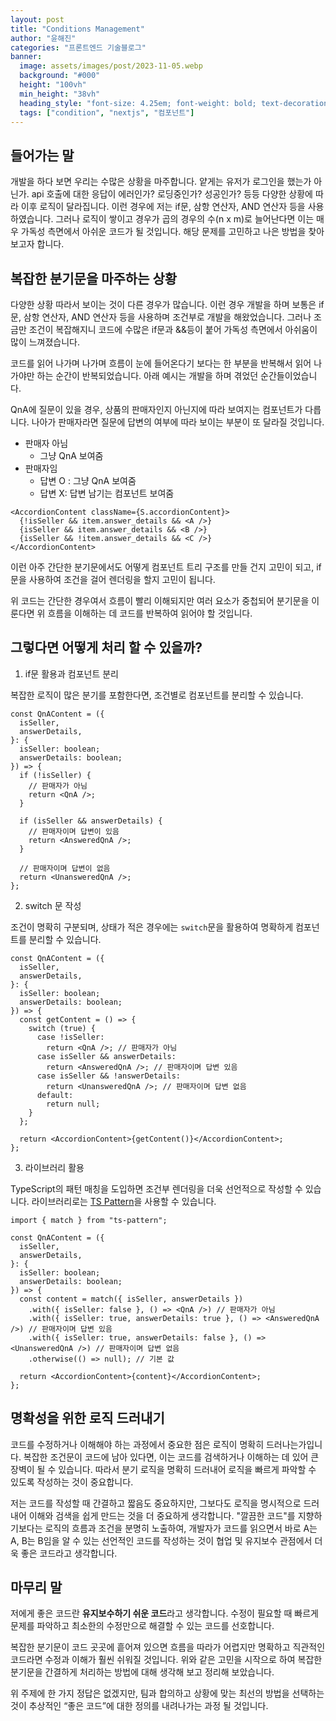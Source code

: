 ```yaml
---
layout: post
title: "Conditions Management"
author: "윤해진"
categories: "프론트엔드 기술블로그"
banner:
  image: assets/images/post/2023-11-05.webp
  background: "#000"
  height: "100vh"
  min_height: "38vh"
  heading_style: "font-size: 4.25em; font-weight: bold; text-decoration: underline"
  tags: ["condition", "nextjs", "컴포넌트"]
---
```


## 들어가는 말

개발을 하다 보면 우리는 수많은 상황을 마주합니다. 얕게는 유저가 로그인을 했는가 아닌가. api 호출에 대한 응답이 에러인가? 로딩중인가? 성공인가? 등등 다양한 상황에 따라 이후 로직이 달라집니다. 이런 경우에 저는 if문, 삼항 연산자, AND 연산자 등을 사용하였습니다. 그러나 로직이 쌓이고 경우가 곱의 경우의 수(n x m)로 늘어난다면 이는 매우 가독성 측면에서 아쉬운 코드가 될 것입니다. 해당 문제를 고민하고 나은 방법을 찾아보고자 합니다.

## 복잡한 분기문을 마주하는 상황

다양한 상황 따라서 보이는 것이 다른 경우가 많습니다. 이런 경우 개발을 하며 보통은 if문, 삼항 연산자, AND 연산자 등을 사용하며 조건부로 개발을 해왔었습니다. 그러나 조금만 조건이 복잡해지니 코드에 수많은 if문과 &&등이 붙어 가독성 측면에서 아쉬움이 많이 느껴졌습니다.

코드를 읽어 나가며 나가며 흐름이 눈에 들어온다기 보다는 한 부분을 반복해서 읽어 나가야만 하는 순간이 반복되었습니다. 아래 예시는 개발을 하며 겪었던 순간들이었습니다.

QnA에 질문이 있을 경우, 상품의 판매자인지 아닌지에 따라 보여지는 컴포넌트가 다릅니다. 나아가 판매자라면 질문에 답변의 여부에 따라 보이는 부분이 또 달라질 것입니다.

- 판매자 아님
  - 그냥 QnA 보여줌
- 판매자임
  - 답변 O : 그냥 QnA 보여줌
  - 답변 X: 답변 남기는 컴포넌트 보여줌

```tsx
<AccordionContent className={S.accordionContent}>
  {!isSeller && item.answer_details && <A />}
  {isSeller && item.answer_details && <B />}
  {isSeller && !item.answer_details && <C />}
</AccordionContent>
```

이런 아주 간단한 분기문에서도 어떻게 컴포넌트 트리 구조를 만들 건지 고민이 되고, if문을 사용하여 조건을 걸어 렌더링을 할지 고민이 됩니다.

위 코드는 간단한 경우여서 흐름이 빨리 이해되지만 여러 요소가 중첩되어 분기문을 이룬다면 위 흐름을 이해하는 데 코드를 반복하여 읽어야 할 것입니다.

## 그렇다면 어떻게 처리 할 수 있을까?

1. if문 활용과 컴포넌트 분리

복잡한 로직이 많은 분기를 포함한다면, 조건별로 컴포넌트를 분리할 수 있습니다.

```tsx
const QnAContent = ({
  isSeller,
  answerDetails,
}: {
  isSeller: boolean;
  answerDetails: boolean;
}) => {
  if (!isSeller) {
    // 판매자가 아님
    return <QnA />;
  }

  if (isSeller && answerDetails) {
    // 판매자이며 답변이 있음
    return <AnsweredQnA />;
  }

  // 판매자이며 답변이 없음
  return <UnansweredQnA />;
};
```

2. switch 문 작성

조건이 명확히 구분되며, 상태가 적은 경우에는 `switch`문을 활용하여 명확하게 컴포넌트를 분리할 수 있습니다.

```tsx
const QnAContent = ({
  isSeller,
  answerDetails,
}: {
  isSeller: boolean;
  answerDetails: boolean;
}) => {
  const getContent = () => {
    switch (true) {
      case !isSeller:
        return <QnA />; // 판매자가 아님
      case isSeller && answerDetails:
        return <AnsweredQnA />; // 판매자이며 답변 있음
      case isSeller && !answerDetails:
        return <UnansweredQnA />; // 판매자이며 답변 없음
      default:
        return null;
    }
  };

  return <AccordionContent>{getContent()}</AccordionContent>;
};
```

3. 라이브러리 활용

TypeScript의 패턴 매칭을 도입하면 조건부 렌더링을 더욱 선언적으로 작성할 수 있습니다. 라이브러리로는 [TS Pattern](https://github.com/gvergnaud/ts-pattern)을 사용할 수 있습니다.

```tsx
import { match } from "ts-pattern";

const QnAContent = ({
  isSeller,
  answerDetails,
}: {
  isSeller: boolean;
  answerDetails: boolean;
}) => {
  const content = match({ isSeller, answerDetails })
    .with({ isSeller: false }, () => <QnA />) // 판매자가 아님
    .with({ isSeller: true, answerDetails: true }, () => <AnsweredQnA />) // 판매자이며 답변 있음
    .with({ isSeller: true, answerDetails: false }, () => <UnansweredQnA />) // 판매자이며 답변 없음
    .otherwise(() => null); // 기본 값

  return <AccordionContent>{content}</AccordionContent>;
};
```

## 명확성을 위한 로직 드러내기

코드를 수정하거나 이해해야 하는 과정에서 중요한 점은 로직이 명확히 드러나는가입니다.
복잡한 조건문이 코드에 남아 있다면, 이는 코드를 검색하거나 이해하는 데 있어 큰 장벽이 될 수 있습니다.
따라서 분기 로직을 명확히 드러내어 로직을 빠르게 파악할 수 있도록 작성하는 것이 중요합니다.

저는 코드를 작성할 때 간결하고 짧음도 중요하지만, 그보다도 로직을 명시적으로 드러내어 이해와 검색을 쉽게 만드는 것을 더 중요하게 생각합니다.
"깔끔한 코드"를 지향하기보다는 로직의 흐름과 조건을 분명히 노출하여, 개발자가 코드를 읽으면서 바로 A는 A, B는 B임을 알 수 있는 선언적인 코드를 작성하는 것이 협업 및 유지보수 관점에서 더욱 좋은 코드라고 생각합니다.

## 마무리 말

저에게 좋은 코드란 **유지보수하기 쉬운 코드**라고 생각합니다. 수정이 필요할 때 빠르게 문제를 파악하고 최소한의 수정만으로 해결할 수 있는 코드를 선호합니다.

복잡한 분기문이 코드 곳곳에 흩어져 있으면 흐름을 따라가 어렵지만 명확하고 직관적인 코드라면 수정과 이해가 훨씬 쉬워질 것입니다. 위와 같은 고민을 시작으로 하여 복잡한 분기문을 간결하게 처리하는 방법에 대해 생각해 보고 정리해 보았습니다.

위 주제에 한 가지 정답은 없겠지만, 팀과 합의하고 상황에 맞는 최선의 방법을 선택하는 것이 추상적인 “좋은 코드”에 대한 정의를 내려나가는 과정 될 것입니다.
